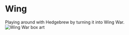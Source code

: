 # Wing
Playing around with Hedgebrew by turning it into Wing War.
![Wing War box art](https://atariage.com/2600/boxes/b_WingWar_front.jpg)
